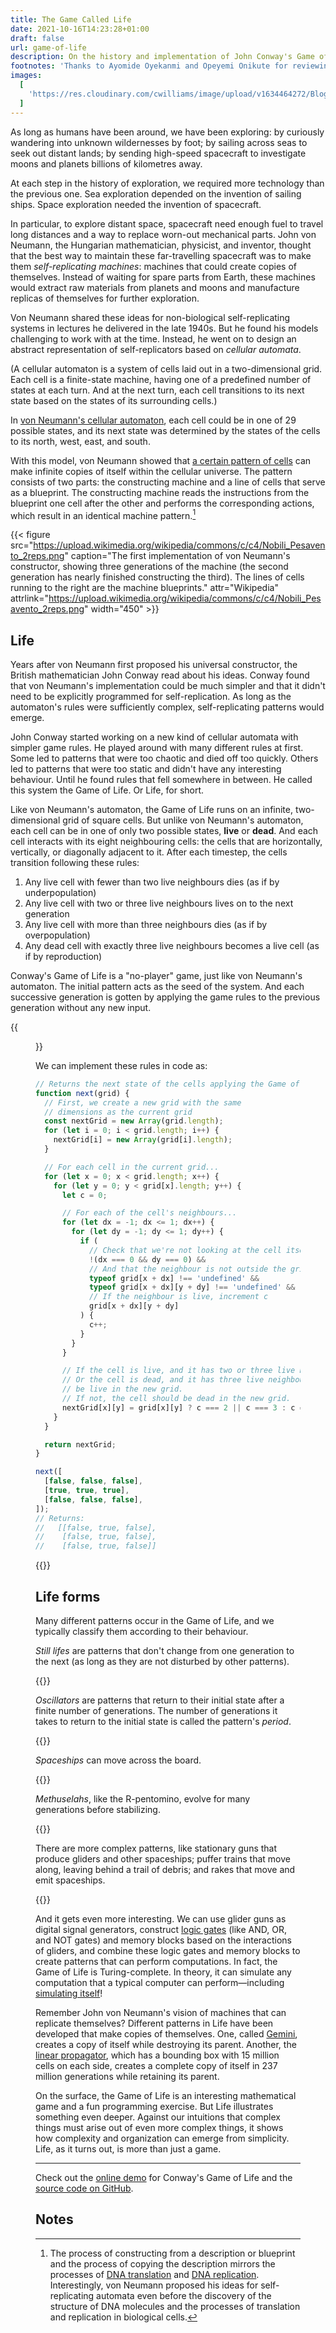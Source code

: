 ```yaml
---
title: The Game Called Life
date: 2021-10-16T14:23:28+01:00
draft: false
url: game-of-life
description: On the history and implementation of John Conway's Game of Life
footnotes: 'Thanks to Ayomide Oyekanmi and Opeyemi Onikute for reviewing drafts of this.'
images:
  [
    'https://res.cloudinary.com/cwilliams/image/upload/v1634464272/Blog/pexels-photo-2102850.jpg',
  ]
---
```


As long as humans have been around, we have been exploring: by curiously wandering into unknown wildernesses by foot; by sailing across seas to seek out distant lands; by sending high-speed spacecraft to investigate moons and planets billions of kilometres away.

At each step in the history of exploration, we required more technology than the previous one. Sea exploration depended on the invention of sailing ships. Space exploration needed the invention of spacecraft.

In particular, to explore distant space, spacecraft need enough fuel to travel long distances and a way to replace worn-out mechanical parts. John von Neumann, the Hungarian mathematician, physicist, and inventor, thought that the best way to maintain these far-travelling spacecraft was to make them _self-replicating machines_: machines that could create copies of themselves. Instead of waiting for spare parts from Earth, these machines would extract raw materials from planets and moons and manufacture replicas of themselves for further exploration.

Von Neumann shared these ideas for non-biological self-replicating systems in lectures he delivered in the late 1940s. But he found his models challenging to work with at the time. Instead, he went on to design an abstract representation of self-replicators based on _cellular automata_.

(A cellular automaton is a system of cells laid out in a two-dimensional grid. Each cell is a finite-state machine, having one of a predefined number of states at each turn. And at the next turn, each cell transitions to its next state based on the states of its surrounding cells.)

In [von Neumann's cellular automaton](https://en.wikipedia.org/wiki/Von_Neumann_cellular_automaton), each cell could be in one of 29 possible states, and its next state was determined by the states of the cells to its north, west, east, and south.

With this model, von Neumann showed that [a certain pattern of cells](https://en.wikipedia.org/wiki/Von_Neumann_universal_constructor) can make infinite copies of itself within the cellular universe. The pattern consists of two parts: the constructing machine and a line of cells that serve as a blueprint. The constructing machine reads the instructions from the blueprint one cell after the other and performs the corresponding actions, which result in an identical machine pattern.[^djd]

[^djd]: The process of constructing from a description or blueprint and the process of copying the description mirrors the processes of [DNA translation](https://en.wikipedia.org/wiki/Translation_%28biology%29) and [DNA replication](https://en.wikipedia.org/wiki/DNA_replication). Interestingly, von Neumann proposed his ideas for self-replicating automata even before the discovery of the structure of DNA molecules and the processes of translation and replication in biological cells.

{{< figure src="https://upload.wikimedia.org/wikipedia/commons/c/c4/Nobili_Pesavento_2reps.png" caption="The first implementation of von Neumann's constructor, showing three generations of the machine (the second generation has nearly finished constructing the third). The lines of cells running to the right are the machine blueprints." attr="Wikipedia" attrlink="https://upload.wikimedia.org/wikipedia/commons/c/c4/Nobili_Pesavento_2reps.png" width="450" >}}

## Life

Years after von Neumann first proposed his universal constructor, the British mathematician John Conway read about his ideas. Conway found that von Neumann's implementation could be much simpler and that it didn't need to be explicitly programmed for self-replication. As long as the automaton's rules were sufficiently complex, self-replicating patterns would emerge.

John Conway started working on a new kind of cellular automata with simpler game rules. He played around with many different rules at first. Some led to patterns that were too chaotic and died off too quickly. Others led to patterns that were too static and didn't have any interesting behaviour. Until he found rules that fell somewhere in between. He called this system the Game of Life. Or Life, for short.

Like von Neumann's automaton, the Game of Life runs on an infinite, two-dimensional grid of square cells. But unlike von Neumann's automaton, each cell can be in one of only two possible states, **live** or **dead**. And each cell interacts with its eight neighbouring cells: the cells that are horizontally, vertically, or diagonally adjacent to it. After each timestep, the cells transition following these rules:

1. Any live cell with fewer than two live neighbours dies (as if by underpopulation)
2. Any live cell with two or three live neighbours lives on to the next generation
3. Any live cell with more than three neighbours dies (as if by overpopulation)
4. Any dead cell with exactly three live neighbours becomes a live cell (as if by reproduction)

Conway's Game of Life is a "no-player" game, just like von Neumann's automaton. The initial pattern acts as the seed of the system. And each successive generation is gotten by applying the game rules to the previous generation without any new input.

{{<figure src="https://res.cloudinary.com/cwilliams/image/upload/v1634496238/Blog/Game%20of%20Life.png" caption="Four generations of the Game of Life shown, with live cells shown in black and dead cells in white. At each generation, we check for the number of neighbours each cell has. Then, we apply the game rules to find the next generation.">}}

We can implement these rules in code as:

```javascript
// Returns the next state of the cells applying the Game of Life rules
function next(grid) {
  // First, we create a new grid with the same
  // dimensions as the current grid
  const nextGrid = new Array(grid.length);
  for (let i = 0; i < grid.length; i++) {
    nextGrid[i] = new Array(grid[i].length);
  }

  // For each cell in the current grid...
  for (let x = 0; x < grid.length; x++) {
    for (let y = 0; y < grid[x].length; y++) {
      let c = 0;

      // For each of the cell's neighbours...
      for (let dx = -1; dx <= 1; dx++) {
        for (let dy = -1; dy <= 1; dy++) {
          if (
            // Check that we're not looking at the cell itself...
            !(dx === 0 && dy === 0) &&
            // And that the neighbour is not outside the grid
            typeof grid[x + dx] !== 'undefined' &&
            typeof grid[x + dx][y + dy] !== 'undefined' &&
            // If the neighbour is live, increment c
            grid[x + dx][y + dy]
          ) {
            c++;
          }
        }
      }

      // If the cell is live, and it has two or three live neighbours...
      // Or the cell is dead, and it has three live neighbours, it should
      // be live in the new grid.
      // If not, the cell should be dead in the new grid.
      nextGrid[x][y] = grid[x][y] ? c === 2 || c === 3 : c === 3;
    }
  }

  return nextGrid;
}

next([
  [false, false, false],
  [true, true, true],
  [false, false, false],
]);
// Returns:
//   [[false, true, false],
//    [false, true, false],
//    [false, true, false]]
```

{{<iframefigure src="https://chidiwilliams.github.io/conway-game-of-life/?size=lg&speed=1" caption="Click on a few cells to set the initial state, then click Play." height="750px" >}}

## Life forms

Many different patterns occur in the Game of Life, and we typically classify them according to their behaviour.

_Still lifes_ are patterns that don't change from one generation to the next (as long as they are not disturbed by other patterns).

{{<iframefigure src="https://chidiwilliams.github.io/conway-game-of-life/?init=18d-,18d-,7d-2l-4d-2l-3d-,2d-2l-2d-1l-2d-1l-2d-1l-2d-1l-2d-,2d-2l-3d-2l-4d-1l-1d-1l-2d-,14d-1l-3d-,18d-,4d-2l-4d-1l-7d-,4d-1l-1d-1l-2d-1l-1d-1l-6d-,5d-1l-4d-1l-7d-,18d-,18d-,&speed=2&random=false&clear=false&reset=true" caption="L-R: A block, a bee-hive, a loaf, a boat, and a tub" height="750px" >}}

_Oscillators_ are patterns that return to their initial state after a finite number of generations. The number of generations it takes to return to the initial state is called the pattern's _period_.

{{<iframefigure src="https://chidiwilliams.github.io/conway-game-of-life/?init=19d-,19d-,9d-1l-3d-2l-4d-,2d-3l-2d-1l-2d-1l-2d-1l-5d-,7d-1l-2d-1l-5d-1l-2d-,8d-1l-6d-2l-2d-,19d-,19d-,19d-,5d-3l-3d-3l-5d-,19d-,3d-1l-4d-1l-1d-1l-4d-1l-3d-,3d-1l-4d-1l-1d-1l-4d-1l-3d-,3d-1l-4d-1l-1d-1l-4d-1l-3d-,5d-3l-3d-3l-5d-,19d-,5d-3l-3d-3l-5d-,3d-1l-4d-1l-1d-1l-4d-1l-3d-,3d-1l-4d-1l-1d-1l-4d-1l-3d-,3d-1l-4d-1l-1d-1l-4d-1l-3d-,19d-,5d-3l-3d-3l-5d-,19d-,19d-,19d-,19d-,19d-,19d-,19d-,19d-,19d-,19d-,&speed=2&random=false&clear=false&reset=true" caption="Top, L-R: A blinker (period 2), a toad (period 2), and a beacon (period 2). Bottom: A pulsar (period 3)." height="750px" >}}

_Spaceships_ can move across the board.

{{<iframefigure src="https://chidiwilliams.github.io/conway-game-of-life/?init=35d-,35d-,3d-4l-28d-,2d-1l-3d-1l-28d-,6d-1l-28d-,2d-1l-2d-1l-29d-,35d-,35d-,35d-,4d-1l-24d-1l-5d-,5d-1l-22d-1l-6d-,3d-3l-22d-3l-4d-,35d-,35d-,35d-,35d-,35d-,35d-,35d-,35d-,35d-,35d-,35d-,35d-,35d-,35d-,35d-,35d-,35d-,35d-,35d-,&speed=2&random=false&clear=false&reset=true" caption="Top: A light-weight spaceship. Bottom: Two gliders collide." height="750px" >}}

_Methuselahs_, like the R-pentomino, evolve for many generations before stabilizing.

{{<iframefigure src="https://chidiwilliams.github.io/conway-game-of-life/?init=116d-,116d-,116d-,116d-,116d-,116d-,116d-,116d-,116d-,116d-,116d-,116d-,116d-,116d-,116d-,116d-,116d-,116d-,116d-,116d-,116d-,116d-,116d-,116d-,116d-,116d-,116d-,116d-,116d-,116d-,116d-,116d-,116d-,116d-,116d-,116d-,116d-,116d-,116d-,55d-2l-59d-,54d-2l-60d-,55d-1l-60d-,116d-,116d-,116d-,116d-,116d-,116d-,116d-,116d-,116d-,116d-,116d-,116d-,116d-,116d-,116d-,116d-,116d-,116d-,116d-,116d-,116d-,116d-,116d-,116d-,116d-,116d-,116d-,116d-,116d-,116d-,116d-,116d-,116d-,116d-,116d-,116d-,116d-,116d-,116d-,116d-,116d-,116d-,116d-,116d-,116d-,116d-,116d-,116d-,116d-,&speed=50&random=false&clear=false&reset=true" caption="L-R: The R-pentomino takes 1103 generations to stabilize" height="750px" >}}

There are more complex patterns, like stationary guns that produce gliders and other spaceships; puffer trains that move along, leaving behind a trail of debris; and rakes that move and emit spaceships.

{{<iframefigure src="https://chidiwilliams.github.io/conway-game-of-life/?init=90d-,26d-1l-63d-,24d-1l-1d-1l-63d-,14d-2l-6d-2l-12d-2l-52d-,13d-1l-3d-1l-4d-2l-12d-2l-52d-,2d-2l-8d-1l-5d-1l-3d-2l-66d-,2d-2l-8d-1l-3d-1l-1d-2l-4d-1l-1d-1l-63d-,12d-1l-5d-1l-7d-1l-63d-,13d-1l-3d-1l-72d-,14d-2l-74d-,90d-,90d-,90d-,90d-,90d-,90d-,90d-,90d-,90d-,90d-,90d-,90d-,90d-,90d-,90d-,90d-,90d-,90d-,90d-,90d-,90d-,90d-,90d-,90d-,90d-,90d-,90d-,90d-,90d-,90d-,90d-,90d-,90d-,90d-,90d-,90d-,90d-,90d-,90d-,90d-,90d-,90d-,90d-,90d-,90d-,90d-,90d-,90d-,90d-,90d-,90d-,90d-,90d-,90d-,90d-,90d-,90d-,90d-,90d-,90d-,90d-,90d-,90d-,90d-,&speed=50&random=false&clear=false&reset=true" caption="L-R: A Gosper glider gun emitting gliders" height="750px" >}}

And it gets even more interesting. We can use glider guns as digital signal generators, construct [logic gates](https://youtu.be/vGWGeund3eA) (like AND, OR, and NOT gates) and memory blocks based on the interactions of gliders, and combine these logic gates and memory blocks to create patterns that can perform computations. In fact, the Game of Life is Turing-complete. In theory, it can simulate any computation that a typical computer can perform—including [simulating itself](https://youtu.be/xP5-iIeKXE8)!

Remember John von Neumann's vision of machines that can replicate themselves? Different patterns in Life have been developed that make copies of themselves. One, called [Gemini](https://youtu.be/A8B5MbHPlH0), creates a copy of itself while destroying its parent. Another, the [linear propagator](https://www.conwaylife.com/wiki/Linear_propagator), which has a bounding box with 15 million cells on each side, creates a complete copy of itself in 237 million generations while retaining its parent.

On the surface, the Game of Life is an interesting mathematical game and a fun programming exercise. But Life illustrates something even deeper. Against our intuitions that complex things must arise out of even more complex things, it shows how complexity and organization can emerge from simplicity. Life, as it turns out, is more than just a game.

---

Check out the [online demo](https://chidiwilliams.github.io/conway-game-of-life) for Conway's Game of Life and the [source code on GitHub](https://github.com/chidiwilliams/conway-game-of-life).

## Notes
